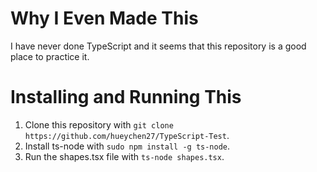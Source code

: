 # Why I Even Made This
I have never done TypeScript and it seems that this repository is a good place to practice it.
# Installing and Running This
1. Clone this repository with `git clone https://github.com/hueychen27/TypeScript-Test`.
2. Install ts-node with `sudo npm install -g ts-node`.
3. Run the shapes.tsx file with `ts-node shapes.tsx`.
